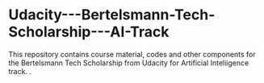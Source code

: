 # Udacity---Bertelsmann-Tech-Scholarship---AI-Track
This repository contains course material, codes and other components for the Bertelsmann Tech Scholarship from Udacity for Artificial Inteliigence track. .
